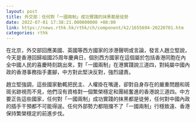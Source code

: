 ```yaml
---
layout: post
title: 外交部：任何對「一國兩制」成功實踐的抹黑都是徒勞
date: 2022-07-01 17:38:21.000000000 +08:00
link: https://news.rthk.hk/rthk/ch/component/k2/1655694-20220701.htm
categories: rthk
---
```


在北京，外交部回應美國、英國等西方國家的涉港聲明或言論，發言人趙立堅說，今天是香港回歸祖國25周年慶典日，個別西方國家在這個屬於包括香港同胞在內全中國人民的喜慶時刻跳出來，對「一國兩制」在港實踐說三道四，對純屬中國內政的香港事務指手畫腳，中方對此堅決反對，強烈譴責。

趙立堅強調，這些國家動輒把民主、人權掛在嘴邊，卻對自身存在的嚴重問題和斑斑劣跡視而不見，他們沒有資格對一個繁榮穩定和團結奮進的香港說三道四。中方要正告這些國家，任何對「一國兩制」成功實踐的抹黑都是徒勞，任何對中國內政的插手干預都不可能得逞。任何外部勢力都阻擋不了「一國兩制」行穩致遠、香港保持繁榮穩定的前進步伐。
